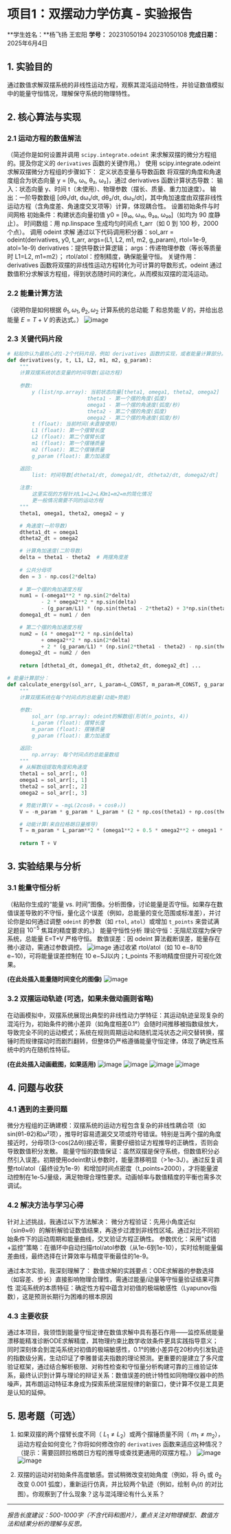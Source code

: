 # 项目1：双摆动力学仿真 - 实验报告

**学生姓名：**杨飞扬 王宏阳 
**学号：** 20231050194  20231050108
**完成日期：** 2025年6月4日

## 1. 实验目的
通过数值求解双摆系统的非线性运动方程，观察其混沌运动特性，并验证数值模拟中的能量守恒情况，理解保守系统的物理特性。

## 2. 核心算法与实现

### 2.1 运动方程的数值解法
（简述你是如何设置并调用 `scipy.integrate.odeint` 来求解双摆的微分方程组的。提及你定义的 `derivatives` 函数的关键作用。）
使用 scipy.integrate.odeint 求解双摆微分方程组的步骤如下：
定义状态变量与导数函数
将双摆的角度和角速度组合为状态向量 y = [θ₁, ω₁, θ₂, ω₂]，通过 derivatives 函数计算状态导数：
输入：状态向量 y、时间 t（未使用）、物理参数（摆长、质量、重力加速度）。
输出：一阶导数数组 [dθ₁/dt, dω₁/dt, dθ₂/dt, dω₂/dt]，其中角加速度由双摆非线性运动方程（含角度差、角速度交叉项等）计算，体现耦合性。
设置初始条件与时间网格
初始条件：构建状态向量初值 y0 = [θ₁₀, ω₁₀, θ₂₀, ω₂₀]（如均为 90 度静止）。
时间数组：用 np.linspace 生成均匀时间点 t_arr（如 0 到 100 秒，2000 个点）。
调用 odeint 求解
通过以下代码调用积分器：sol_arr = odeint(derivatives, y0, t_arr, args=(L1, L2, m1, m2, g_param), rtol=1e-9, atol=1e-9) 
derivatives：提供导数计算逻辑；
args：传递物理参数（等长等质量时 L1=L2, m1=m2）；
rtol/atol：控制精度，确保能量守恒。
关键作用：derivatives 函数将双摆的非线性运动方程转化为可计算的导数形式，odeint 通过数值积分求解该方程组，得到状态随时间的演化，从而模拟双摆的混沌运动。
### 2.2 能量计算方法
（说明你是如何根据 $\theta_1, \omega_1, \theta_2, \omega_2$ 计算系统的总动能 $T$ 和总势能 $V$ 的，并给出总能量 $E = T+V$ 的表达式。）
![image](https://github.com/user-attachments/assets/ac640a62-810b-40af-a212-3e8d2a8fbabf)

### 2.3 关键代码片段
```python
# 粘贴你认为最核心的1-2个代码片段，例如 derivatives 函数的实现，或者能量计算部分。
def derivatives(y, t, L1, L2, m1, m2, g_param):
    """
    计算双摆系统状态变量的时间导数(运动方程)
    
    参数:
        y (list/np.array): 当前状态向量[theta1, omega1, theta2, omega2]
                          theta1 - 第一个摆的角度(弧度)
                          omega1 - 第一个摆的角速度(弧度/秒)
                          theta2 - 第二个摆的角度(弧度) 
                          omega2 - 第二个摆的角速度(弧度/秒)
        t (float): 当前时间(未直接使用)
        L1 (float): 第一个摆臂长度
        L2 (float): 第二个摆臂长度
        m1 (float): 第一个摆锤质量
        m2 (float): 第二个摆锤质量
        g_param (float): 重力加速度

    返回:
        list: 时间导数[dtheta1/dt, domega1/dt, dtheta2/dt, domega2/dt]
    
    注意:
        这里实现的方程针对L1=L2=L和m1=m2=m的简化情况
        更一般情况需要不同的运动方程
    """
    theta1, omega1, theta2, omega2 = y

    # 角速度(一阶导数)
    dtheta1_dt = omega1
    dtheta2_dt = omega2

    # 计算角加速度(二阶导数)
    delta = theta1 - theta2  # 两摆角度差
    
    # 公共分母项
    den = 3 - np.cos(2*delta)
    
    # 第一个摆的角加速度方程
    num1 = (-omega1**2 * np.sin(2*delta) 
           - 2 * omega2**2 * np.sin(delta) 
           - (g_param/L1) * (np.sin(theta1 - 2*theta2) + 3*np.sin(theta1)))
    domega1_dt = num1 / den

    # 第二个摆的角加速度方程
    num2 = (4 * omega1**2 * np.sin(delta) 
           + omega2**2 * np.sin(2*delta) 
           + 2 * (g_param/L1) * (np.sin(2*theta1 - theta2) - np.sin(theta2)))
    domega2_dt = num2 / den
    
    return [dtheta1_dt, domega1_dt, dtheta2_dt, domega2_dt] ... 

# 能量计算部分：
def calculate_energy(sol_arr, L_param=L_CONST, m_param=M_CONST, g_param=G_CONST):
    """
    计算双摆系统在每个时间点的总能量(动能+势能)
    
    参数:
        sol_arr (np.array): odeint的解数组(形状(n_points, 4))
        L_param (float): 摆臂长度
        m_param (float): 摆锤质量
        g_param (float): 重力加速度

    返回:
        np.array: 每个时间点的总能量数组
    """
    # 从解数组提取角度和角速度
    theta1 = sol_arr[:, 0]
    omega1 = sol_arr[:, 1]
    theta2 = sol_arr[:, 2]
    omega2 = sol_arr[:, 3]

    # 势能计算(V = -mgL(2cosθ₁ + cosθ₂))
    V = -m_param * g_param * L_param * (2 * np.cos(theta1) + np.cos(theta2))

    # 动能计算(来自拉格朗日量推导)
    T = m_param * L_param**2 * (omega1**2 + 0.5 * omega2**2 + omega1 * omega2 * np.cos(theta1 - theta2))
    
    return T + V
```

## 3. 实验结果与分析

### 3.1 能量守恒分析
（粘贴你生成的“能量 vs. 时间”图像。分析图像，讨论能量是否守恒。如果存在数值误差导致的不守恒，量化这个误差（例如，总能量的变化范围或标准差），并讨论你是如何通过调整 `odeint` 的参数（如 `rtol`, `atol`）或增加 `t_points` 来尝试满足题目 $10^{-5}$ 焦耳的精度要求的。）
能量守恒性分析
理论守恒：无阻尼双摆为保守系统，总能量 E=T+V 严格守恒。
数值误差：因 odeint 算法截断误差，能量存在微小波动，需通过参数调控。
![image](https://github.com/user-attachments/assets/015a130d-d9a7-4b31-b812-6827c781cb0e)
通过收紧 rtol/atol（如 10 e−8/10 e−10)，可将能量误差控制在 10 e−5J以内；t_points 不影响精度但提升可视化效果。

**(在此处插入能量随时间变化的图像)**
![image](https://github.com/user-attachments/assets/13d47d36-bba3-415a-9c23-ee6084403335)

### 3.2 双摆运动轨迹 (可选，如果未做动画则省略)
在动画模拟中，双摆系统展现出典型的非线性动力学特征：其运动轨迹呈现复杂的混沌行为，初始条件的微小差异（如角度相差0.1°）会随时间推移被指数级放大，导致完全不同的运动模式；系统在规则周期运动和随机混沌状态之间交替转换，摆锤时而规律摆动时而剧烈翻转，但整体仍严格遵循能量守恒定律，体现了确定性系统中的内在随机性特征。

**(在此处插入动画截图，如果适用)**
![image](https://github.com/user-attachments/assets/0c7f69c1-571f-42d9-9c97-18182ac77e41)
![image](https://github.com/user-attachments/assets/bcdf9675-5a6c-4980-9779-252aa1aeb9e4)
![image](https://github.com/user-attachments/assets/76d7480e-f132-4a7d-9902-d4d5eac8b383)
![image](https://github.com/user-attachments/assets/836165d4-0e57-4ce6-8594-963cb42a540a)

## 4. 问题与收获

### 4.1 遇到的主要问题
微分方程组的正确建模：双摆系统的运动方程包含复杂的非线性耦合项（如sin(θ1-θ2)和ω²项），推导时容易遗漏交叉项或符号错误。特别是当两个摆的角度接近时，分母项(3-cos(2Δθ))接近零，需要仔细验证方程推导的正确性，否则会导致数值积分发散。
能量守恒的数值保证：虽然双摆是保守系统，但数值积分必然引入误差。初期使用odeint默认参数时，能量漂移明显（>1e-3J）。通过反复调整rtol/atol（最终设为1e-9）和增加时间点密度（t_points=2000），才将能量波动控制在1e-5J量级，满足物理合理性要求。动画帧率与数值精度的平衡也需多次调试。

### 4.2 解决方法与学习心得
针对上述挑战，我通过以下方法解决：
微分方程验证：先用小角度近似（sinθ≈θ）的解析解验证数值结果，再逐步过渡到非线性区域。通过对比不同初始条件下的运动周期和能量曲线，交叉验证方程正确性。
参数优化：采用"试错+监控"策略：在循环中自动扫描rtol/atol参数（从1e-6到1e-10），实时绘制能量偏差曲线，最终选择在计算效率与精度平衡最佳的1e-9。

通过本次实验，我深刻理解了：
数值求解的实践要点：ODE求解器的参数选择（如容差、步长）直接影响物理合理性，需通过能量/动量等守恒量验证结果可靠性
混沌系统的本质特征：确定性方程中蕴含对初值的极端敏感性（Lyapunov指数），这是预测长期行为困难的根本原因

### 4.3 主要收获
通过本项目，我领悟到能量守恒定律在数值求解中具有基石作用——监控系统能量漂移能精准诊断ODE求解精度，其物理约束比数学收敛条件更具实践指导意义；同时深刻体会到混沌系统对初值的极端敏感性，0.1°的微小差异在20秒内引发轨迹的指数级分离，生动印证了李雅普诺夫指数的理论预测。更重要的是建立了多尺度验证框架，通过结合解析极限、对称性检查和守恒量分析构建可靠的三维验证体系，最终认识到计算与理论的辩证关系：数值误差的统计特性如同物理仪器中的热噪声，其布朗运动特征本身成为探索系统深层规律的新窗口，使计算不仅是工具更是认知的延伸。

## 5. 思考题（可选）

1.  如果双摆的两个摆臂长度不同（ $L_1 \neq L_2$）或两个摆锤质量不同（ $m_1 \neq m_2$），运动方程会如何变化？你将如何修改你的 `derivatives` 函数来适应这种情况？（提示：需要回顾拉格朗日方程的推导或查找更通用的双摆方程。）
![image](https://github.com/user-attachments/assets/d4332520-4682-455f-a7b9-4fb77d9d9d4a)
![image](https://github.com/user-attachments/assets/617ec652-48c1-40bd-bc4e-f94acbe4fa8e)

3.  双摆的运动对初始条件高度敏感。尝试稍微改变初始角度（例如，将 $\theta_1$ 或 $\theta_2$ 改变 $0.001$ 弧度），重新运行仿真，并比较两个轨迹（例如，绘制 $\theta_1(t)$ 的对比图）。你观察到了什么现象？这与混沌理论有什么关系？

---

_报告长度建议：500-1000字（不含代码和图片），重点关注对物理模型、数值方法和结果分析的理解与反思。_

